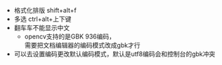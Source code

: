 * 格式化排版 shift+alt+f
* 多选 ctrl+alt+上下键
* 翻车车不能显示中文
    * opencv支持的是GBK 936编码，  
    需要把文档编辑器的编码模式改成gbk才行
* 可以去设置编码更改默认编码模式，默认是utf8编码会和控制台的gbk冲突

